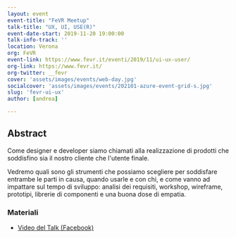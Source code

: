 ```yaml
---
layout: event
event-title: "FeVR Meetup"
talk-title: "UX, UI, USE(R)"
event-date-start: 2019-11-20 19:00:00
talk-info-track: ''
location: Verona
org: FeVR
event-link: https://www.fevr.it/eventi/2019/11/ui-ux-user/
org-link: https://www.fevr.it/
org-twitter: __fevr
cover: 'assets/images/events/web-day.jpg'
socialcover: 'assets/images/events/202101-azure-event-grid-s.jpg'
slug: 'fevr-ui-ux'
author: [andrea]

---
```

## Abstract
Come designer e developer siamo chiamati alla realizzazione di prodotti che soddisfino sia il nostro cliente che l'utente finale.

Vedremo quali sono gli strumenti che possiamo scegliere per soddisfare entrambe le parti in causa, quando usarle e con chi, e come vanno ad impattare sul tempo di sviluppo: analisi dei requisiti, workshop, wireframe, prototipi, librerie di componenti e una buona dose di empatia.



<div class="slide">
<h3>Materiali</h3>
<ul>
    <li><a href="https://www.facebook.com/matteoguidotto/videos/10221295274475276" target="_blank">Video del Talk (Facebook)</a></li>
</ul>
</div>

